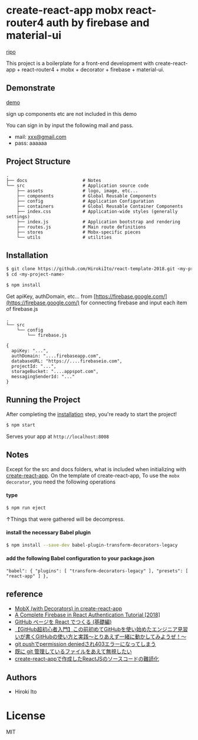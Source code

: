# create-react-app mobx react-router4 auth by firebase and material-ui

[ripo](https://github.com/HirokiIto/react-template-2018)

This project is a boilerplate for a front-end development with create-react-app + react-router4 + mobx + decorator + firebase + material-ui.

## Demonstrate

[demo](https://hirokiito.github.io/react-template-2018)

sign up components etc are not included in this demo

You can sign in by input the following mail and pass.
* mail: xxx@gmail.com
* pass: aaaaaa

## Project Structure

```
.
├── docs                     # Notes
└── src                      # Application source code
    ├── assets               # logo, image, etc...
    ├── components           # Global Reusable Components
    ├── config               # Application Configuration
    ├── containers           # Global Reusable Container Components
    ├── index.css            # Application-wide styles (generally settings)
    ├── index.js             # Application bootstrap and rendering
    ├── routes.js            # Main route definitions
    ├── stores               # Mobx-specific pieces
    └── utils                # utilities

```


## Installation

```bash
$ git clone https://github.com/HirokiIto/react-template-2018.git <my-project-name>
$ cd <my-project-name>
```

```bash
$ npm install
```

Get apiKey, authDomain, etc... from [https://firebase.google.com/](https://firebase.google.com/) for connecting firebase
and input each item of firebase.js

```
.
└── src    
    └── config
        └── firebase.js

```
```
{
  apiKey: "...",
  authDomain: "....firebaseapp.com",
  databaseURL: "https://....firebaseio.com",
  projectId: "...",
  storageBucket: "....appspot.com",
  messagingSenderId: "..."
}
```

## Running the Project

After completing the [installation](#installation) step, you're ready to start the project!

```bash
$ npm start
```

Serves your app at `http://localhost:8008`

## Notes

Except for the src and docs folders, what is included when initializing with [create-react-app](https://github.com/facebook/create-react-app).
On the template of create-react-app,
To use the `mobx decorator`, you need the following operations

#### type
```bash
$ npm run eject
```
↑Things that were gathered will be decompress.

#### install the necessary Babel plugin

```bash
$ npm install --save-dev babel-plugin-transform-decorators-legacy
```

#### add the following Babel configuration to your package.json

`
"babel": {
  "plugins": [
    "transform-decorators-legacy"
  ],
  "presets": [
    "react-app"
  ]
},
`

## reference

* [MobX (with Decorators) in create-react-app](https://www.robinwieruch.de/create-react-app-mobx-decorators/)
* [A Complete Firebase in React Authentication Tutorial [2018]](https://www.robinwieruch.de/complete-firebase-authentication-react-tutorial/)
* [GitHub ページを React でつくる (基礎編)](https://qiita.com/KoheiShingaiHQ/items/b4bf8dd47a99e5d14caf)
* [【GitHub超初心者入門】この前初めてGitHubを使い始めたエンジニア見習いが書くGitHubの使い方と実践～とりあえず一緒に動かしてみようぜ！～](https://qiita.com/nnahito/items/565f8755e70c51532459)
* [git pushでpermission deniedされ403エラーになってしまう](https://teratail.com/questions/73843)
* [既に git 管理しているファイルをあえて無視したい](https://qiita.com/usamik26/items/56d0d3ba7a1300625f92)
* [create-react-appで作成したReactJSのソースコードの難読化](https://teratail.com/questions/111784)

## Authors

* Hiroki Ito

License
===============
MIT

